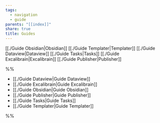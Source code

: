 ```yaml
---
tags:
  - navigation
  - guide
parents: "[[index]]"
share: true
title: Guides
---
```

[[./Guide Obsidian|Obsidian]]
[[./Guide Templater|Templater]]
[[./Guide Dataview|Dataview]]
[[./Guide Tasks|Tasks]]
[[./Guide Excalibrain|Excalibrain]]
[[./Guide Publisher|Publisher]]

%%
- [[./Guide Dataview|Guide Dataview]]
- [[./Guide Excalibrain|Guide Excalibrain]]
- [[./Guide Obsidian|Guide Obsidian]]
- [[./Guide Publisher|Guide Publisher]]
- [[./Guide Tasks|Guide Tasks]]
- [[./Guide Templater|Guide Templater]]

%%